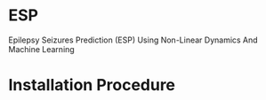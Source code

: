 # ESP
Epilepsy Seizures Prediction (ESP) Using Non-Linear Dynamics And Machine Learning

# Installation Procedure

